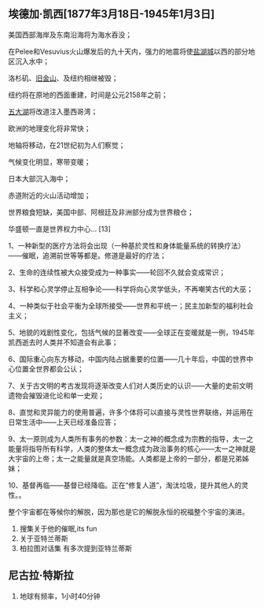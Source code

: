 ## 埃德加·凯西[1877年3月18日-1945年1月3日]

美国西部海岸及东南沿海将为海水吞没；

在Pelee和Vesuvius火山爆发后的九十天内，强力的地震将使[盐湖城](https://baike.baidu.com/item/盐湖城)以西的部分地区沉入水中；

洛杉矶、[旧金山](https://baike.baidu.com/item/旧金山)、及纽约相继被毁；

纽约将在原地的西面重建，时间是公元2158年之前；

[五大湖](https://baike.baidu.com/item/五大湖)将改道注入墨西哥湾；

欧洲的地理变化将非常快；

地轴将移动，在21世纪初为人们察觉；

气候变化明显，寒带变暖；

日本大部沉入海中；

赤道附近的火山活动增加；

世界粮食短缺，美国中部、阿根廷及非洲部分成为世界粮仓；

华盛顿一直是世界权力中心… [13] 



1、一种新型的医疗方法将会出现（一种基於灵性和身体能量系统的转换疗法）——催眠，追溯前世等等都是。修道是最好的疗法；

2、生命的连续性被大众接受成为一种事实——轮回不久就会变成常识；

3、科学和心灵学停止互相争论——科学将向心灵学低头，不再嘲笑古代的大巫；

4、一种类似于社会平衡为全球所接受——世界和平统一；民主加新型的福利社会主义；

5、地貌的戏剧性变化，包括气候的显著改变——全球正在变暖就是一例，1945年凯西逝去时人类并不知道会有此事；

6、国际重心向东方移动，中国内陆占据重要的位置——几十年后，中国的世界中心位置全世界都会公认；

7、关于古文明的考古发现将逐渐改变人们对人类历史的认识——大量的史前文明遗物会摧毁进化论和单一史观；

8、直觉和灵异能力的使用普遍，许多个体将可以直接与灵性世界联络，并运用在日常生活中——上天已经准备应答；

9、太一原则成为人类所有事务的参数：太一之神的概念成为宗教的指导，太一之能量将指导所有科学，人类的整体太一概念成为政治事务的核心——太一之神就是大宇宙的上帝；太一之能量就是真空场能。人类都是上帝的一部分，都是兄弟姊妹；

10、基督再临——基督已经降临。正在“修复人道”，淘汰垃圾，提升其他人的灵性。。

整个宇宙都在等候你的解脱，因为那也是它的解脱永恒的祝福整个宇宙的演进。





1. 搜集关于他的催眠,its fun
2. 关于亚特兰蒂斯
3. 柏拉图对话集 有多次提到亚特兰蒂斯



## 尼古拉·特斯拉

1. 地球有频率，1小时40分钟


